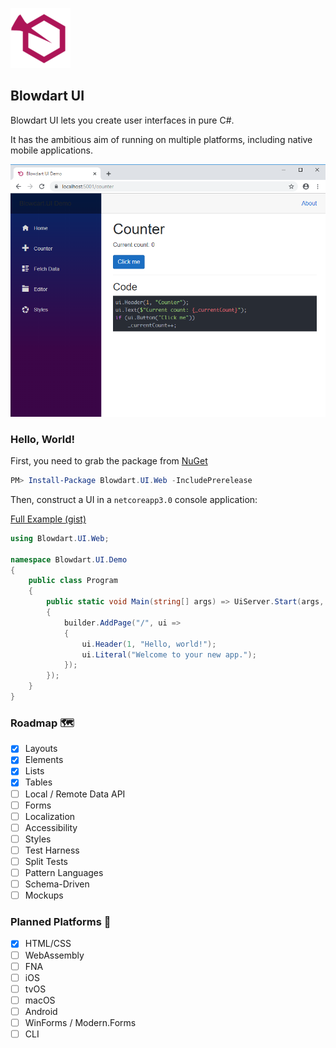 ![logo](https://github.com/Blowdart-UI/blowdart-ui/blob/master/src/Blowdart.UI.Web/wwwroot/favicon-96x96.png "Logo")

## Blowdart UI

Blowdart UI lets you create user interfaces in pure C#.

It has the ambitious aim of running on multiple platforms, including native mobile applications.

![screenshot](https://github.com/Blowdart-UI/blowdart-ui/blob/master/docs/screenshot.png "Screenshot")

### Hello, World!

First, you need to grab the package from [NuGet](https://www.nuget.org/packages/Blowdart.UI)

```powershell
PM> Install-Package Blowdart.UI.Web -IncludePrerelease
```

Then, construct a UI in a `netcoreapp3.0` console application:

[Full Example (gist)](https://gist.github.com/danielcrenna/b6be9b32d18dbc4eb503f7bb8d241017)

```csharp
using Blowdart.UI.Web;

namespace Blowdart.UI.Demo
{
    public class Program
    {
        public static void Main(string[] args) => UiServer.Start(args, builder =>
        {
            builder.AddPage("/", ui =>
            {
                ui.Header(1, "Hello, world!");
                ui.Literal("Welcome to your new app.");
            });
        });
    }
}
```

### Roadmap :world_map:

- [X] Layouts
- [X] Elements
- [X] Lists
- [X] Tables
- [ ] Local / Remote Data API
- [ ] Forms
- [ ] Localization
- [ ] Accessibility
- [ ] Styles
- [ ] Test Harness
- [ ] Split Tests
- [ ] Pattern Languages
- [ ] Schema-Driven
- [ ] Mockups

### Planned Platforms :white_square_button:

- [x] HTML/CSS
- [ ] WebAssembly
- [ ] FNA
- [ ] iOS
- [ ] tvOS
- [ ] macOS
- [ ] Android
- [ ] WinForms / Modern.Forms
- [ ] CLI
